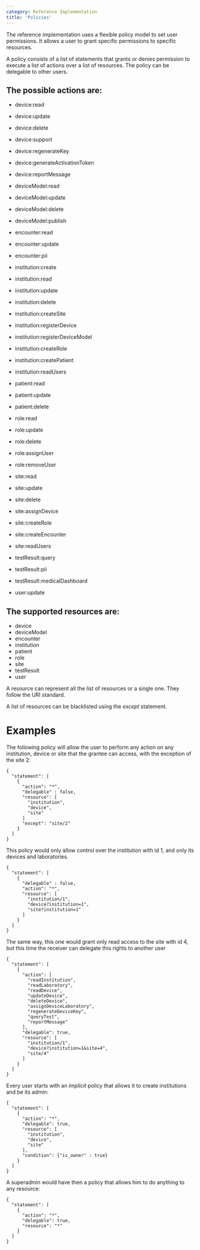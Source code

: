 ```yaml
---
category: Reference Implementation
title: 'Policies'
---
```


The reference implementation uses a flexible policy model to set user permissions. It allows a user to grant specific permissions to specific resources.

A policy consists of a list of statements that grants or denies permission to execute a list of actions over a list of resources. The policy can be delegable to other users.

## The possible actions are:

* device:read
* device:update
* device:delete
* device:support
* device:regenerateKey
* device:generateActivationToken
* device:reportMessage

* deviceModel:read
* deviceModel:update
* deviceModel:delete
* deviceModel:publish

* encounter:read
* encounter:update
* encounter:pii

* institution:create
* institution:read
* institution:update
* institution:delete
* institution:createSite
* institution:registerDevice
* institution:registerDeviceModel
* institution:createRole
* institution:createPatient
* institution:readUsers

* patient:read
* patient:update
* patient:delete

* role:read
* role:update
* role:delete
* role:assignUser
* role:removeUser

* site:read
* site:update
* site:delete
* site:assignDevice
* site:createRole
* site:createEncounter
* site:readUsers

* testResult:query
* testResult:pii
* testResult:medicalDashboard

* user:update

## The supported resources are:

* device
* deviceModel
* encounter
* institution
* patient
* role
* site
* testResult
* user

A resource can represent all the list of resources or a single one. They follow the URI standard.

A list of resources can be blacklisted using the *except* statement.

# Examples

The following policy will allow the user to perform any action on any institution, device or site that the grantee can access, with the exception of the site 2:

```
{
  "statement": [
    {
      "action": "*",
      "delegable" : false,
      "resource": [
        "institution",
        "device",
        "site"
      ]
      "except": "site/2"
    }
  ]
}
```

This policy would only allow control over the institution with id 1, and only its devices and laboratories.

```
{
  "statement": [
    {
      "delegable" : false,
      "action": "*",
      "resource": [
        "institution/1",
        "device?institution=1",
        "site?institution=1"
      ]
    }
  ]
}
```

The same way, this one would grant only read access to the site with id 4, but this time the receiver can delegate this rights to another user

```
{
  "statement": [
    {
      "action": [
        "readInstitution",
        "readLaboratory",
        "readDevice",
        "updateDevice",
        "deleteDevice",
        "assignDeviceLaboratory",
        "regenerateDeviceKey",
        "queryTest",
        "reportMessage"
      ],
      "delegable": true,
      "resource": [
        "institution/1",
        "device?institution=1&site=4",
        "site/4"
      ]
    }
  ]
}
```

Every user starts with an _implicit_ policy that allows it to create institutions and be its admin:

```
{
  "statement": [
    {
      "action": "*",
      "delegable": true,
      "resource": [
        "institution",
        "device",
        "site"
      ],
      "condition": {"is_owner" : true}
    }
  ]
}
```

A superadmin would have then a policy that allows him to do anything to any resource:

```
{
  "statement": [
    {
      "action": "*",
      "delegable": true,
      "resource": "*"
    }
  ]
}
```
